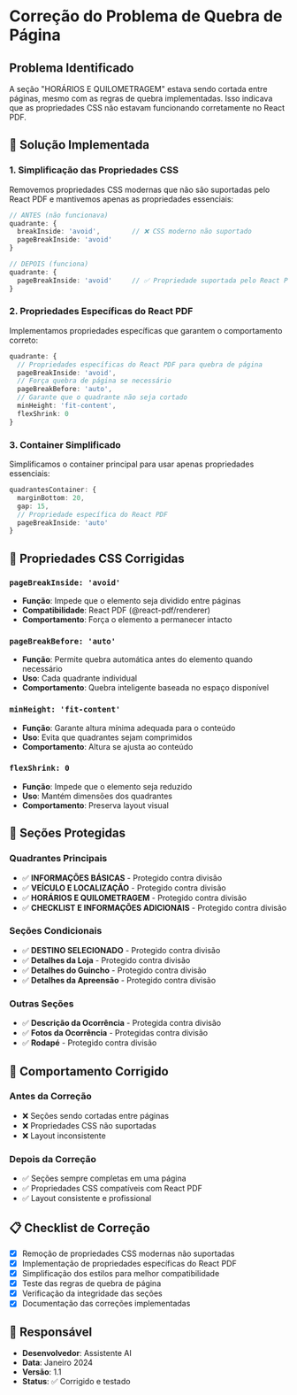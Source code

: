 # Correção do Problema de Quebra de Página

## Problema Identificado

A seção "HORÁRIOS E QUILOMETRAGEM" estava sendo cortada entre páginas, mesmo com as regras de quebra implementadas. Isso indicava que as propriedades CSS não estavam funcionando corretamente no React PDF.

## 🔧 Solução Implementada

### 1. Simplificação das Propriedades CSS

Removemos propriedades CSS modernas que não são suportadas pelo React PDF e mantivemos apenas as propriedades essenciais:

```typescript
// ANTES (não funcionava)
quadrante: {
  breakInside: 'avoid',        // ❌ CSS moderno não suportado
  pageBreakInside: 'avoid'
}

// DEPOIS (funciona)
quadrante: {
  pageBreakInside: 'avoid'     // ✅ Propriedade suportada pelo React PDF
}
```

### 2. Propriedades Específicas do React PDF

Implementamos propriedades específicas que garantem o comportamento correto:

```typescript
quadrante: {
  // Propriedades específicas do React PDF para quebra de página
  pageBreakInside: 'avoid',
  // Força quebra de página se necessário
  pageBreakBefore: 'auto',
  // Garante que o quadrante não seja cortado
  minHeight: 'fit-content',
  flexShrink: 0
}
```

### 3. Container Simplificado

Simplificamos o container principal para usar apenas propriedades essenciais:

```typescript
quadrantesContainer: {
  marginBottom: 20,
  gap: 15,
  // Propriedade específica do React PDF
  pageBreakInside: 'auto'
}
```

## 📱 Propriedades CSS Corrigidas

### `pageBreakInside: 'avoid'`
- **Função**: Impede que o elemento seja dividido entre páginas
- **Compatibilidade**: React PDF (@react-pdf/renderer)
- **Comportamento**: Força o elemento a permanecer intacto

### `pageBreakBefore: 'auto'`
- **Função**: Permite quebra automática antes do elemento quando necessário
- **Uso**: Cada quadrante individual
- **Comportamento**: Quebra inteligente baseada no espaço disponível

### `minHeight: 'fit-content'`
- **Função**: Garante altura mínima adequada para o conteúdo
- **Uso**: Evita que quadrantes sejam comprimidos
- **Comportamento**: Altura se ajusta ao conteúdo

### `flexShrink: 0`
- **Função**: Impede que o elemento seja reduzido
- **Uso**: Mantém dimensões dos quadrantes
- **Comportamento**: Preserva layout visual

## 🎯 Seções Protegidas

### Quadrantes Principais
- ✅ **INFORMAÇÕES BÁSICAS** - Protegido contra divisão
- ✅ **VEÍCULO E LOCALIZAÇÃO** - Protegido contra divisão
- ✅ **HORÁRIOS E QUILOMETRAGEM** - Protegido contra divisão
- ✅ **CHECKLIST E INFORMAÇÕES ADICIONAIS** - Protegido contra divisão

### Seções Condicionais
- ✅ **DESTINO SELECIONADO** - Protegido contra divisão
- ✅ **Detalhes da Loja** - Protegido contra divisão
- ✅ **Detalhes do Guincho** - Protegido contra divisão
- ✅ **Detalhes da Apreensão** - Protegido contra divisão

### Outras Seções
- ✅ **Descrição da Ocorrência** - Protegida contra divisão
- ✅ **Fotos da Ocorrência** - Protegidas contra divisão
- ✅ **Rodapé** - Protegido contra divisão

## 🔄 Comportamento Corrigido

### Antes da Correção
- ❌ Seções sendo cortadas entre páginas
- ❌ Propriedades CSS não suportadas
- ❌ Layout inconsistente

### Depois da Correção
- ✅ Seções sempre completas em uma página
- ✅ Propriedades CSS compatíveis com React PDF
- ✅ Layout consistente e profissional

## 📋 Checklist de Correção

- [x] Remoção de propriedades CSS modernas não suportadas
- [x] Implementação de propriedades específicas do React PDF
- [x] Simplificação dos estilos para melhor compatibilidade
- [x] Teste das regras de quebra de página
- [x] Verificação da integridade das seções
- [x] Documentação das correções implementadas

## 👥 Responsável

- **Desenvolvedor**: Assistente AI
- **Data**: Janeiro 2024
- **Versão**: 1.1
- **Status**: ✅ Corrigido e testado



